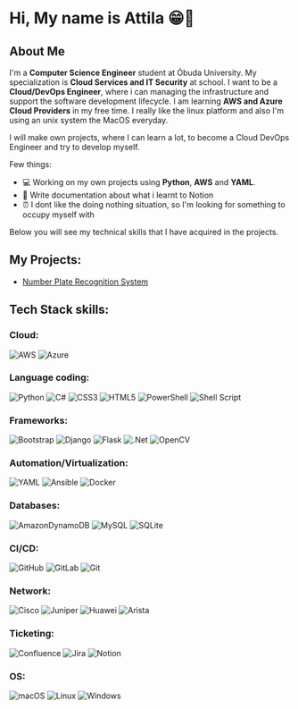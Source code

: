 # Hi, My name is Attila 😁👋

## About Me
I'm a **Computer Science Engineer** student at Óbuda University. My specialization is **Cloud Services and IT Security** at school. 
I want to be a **Cloud/DevOps Engineer**, where i can managing the infrastructure and support the software development lifecycle.
I am learning **AWS and Azure Cloud Providers** in my free time. I really like the linux platform and also I'm using an unix system the MacOS everyday.

I will make own projects, where  I can learn a lot, to become a Cloud DevOps Engineer and try to develop myself.

Few things:
- 💻 Working on my own projects using **Python**, **AWS** and **YAML**.
- 📝 Write documentation about what i learnt to Notion
- ⏰ I dont like the doing nothing situation, so I'm looking for something to occupy myself with

Below you will see my technical skills that I have acquired in the projects.


## My Projects:
- <a href="https://github.com/AttilaSzaboSWE/Number-plate-recognition-system/tree/main"> Number Plate Recognition System</a>


## Tech Stack skills:
### Cloud:
![AWS](https://img.shields.io/badge/AWS-%23FF9900.svg?style=for-the-badge&logo=amazon-aws&logoColor=white) ![Azure](https://img.shields.io/badge/azure-%230072C6.svg?style=for-the-badge&logo=microsoftazure&logoColor=white)

### Language coding:
![Python](https://img.shields.io/badge/python-3670A0?style=for-the-badge&logo=python&logoColor=ffdd54) ![C#](https://img.shields.io/badge/c%23-%23239120.svg?style=for-the-badge&logo=csharp&logoColor=white) ![CSS3](https://img.shields.io/badge/css3-%231572B6.svg?style=for-the-badge&logo=css3&logoColor=white) ![HTML5](https://img.shields.io/badge/html5-%23E34F26.svg?style=for-the-badge&logo=html5&logoColor=white)   ![PowerShell](https://img.shields.io/badge/PowerShell-%235391FE.svg?style=for-the-badge&logo=powershell&logoColor=white) ![Shell Script](https://img.shields.io/badge/shell_script-%23121011.svg?style=for-the-badge&logo=gnu-bash&logoColor=white)

### Frameworks: 
![Bootstrap](https://img.shields.io/badge/bootstrap-%238511FA.svg?style=for-the-badge&logo=bootstrap&logoColor=white) ![Django](https://img.shields.io/badge/django-%23092E20.svg?style=for-the-badge&logo=django&logoColor=white) ![Flask](https://img.shields.io/badge/flask-%23000.svg?style=for-the-badge&logo=flask&logoColor=white) ![.Net](https://img.shields.io/badge/.NET-5C2D91?style=for-the-badge&logo=.net&logoColor=white) ![OpenCV](https://img.shields.io/badge/opencv-%23white.svg?style=for-the-badge&logo=opencv&logoColor=white) 
 
 ### Automation/Virtualization:
 ![YAML](https://img.shields.io/badge/yaml-%23ffffff.svg?style=for-the-badge&logo=yaml&logoColor=151515)       ![Ansible](https://img.shields.io/badge/ansible-%231A1918.svg?style=for-the-badge&logo=ansible&logoColor=white) ![Docker](https://img.shields.io/badge/docker-%230db7ed.svg?style=for-the-badge&logo=docker&logoColor=white) 

 ### Databases:
 ![AmazonDynamoDB](https://img.shields.io/badge/Amazon%20DynamoDB-4053D6?style=for-the-badge&logo=Amazon%20DynamoDB&logoColor=white) ![MySQL](https://img.shields.io/badge/mysql-4479A1.svg?style=for-the-badge&logo=mysql&logoColor=white) ![SQLite](https://img.shields.io/badge/sqlite-%2307405e.svg?style=for-the-badge&logo=sqlite&logoColor=white) 

 ### CI/CD:
 ![GitHub](https://img.shields.io/badge/github-%23121011.svg?style=for-the-badge&logo=github&logoColor=white) ![GitLab](https://img.shields.io/badge/gitlab-%23181717.svg?style=for-the-badge&logo=gitlab&logoColor=white) ![Git](https://img.shields.io/badge/git-%23F05033.svg?style=for-the-badge&logo=git&logoColor=white) 

 ### Network:
 ![Cisco](https://img.shields.io/badge/cisco-%23049fd9.svg?style=for-the-badge&logo=cisco&logoColor=black) ![Juniper](https://img.shields.io/badge/Juniper-%23005F73.svg?style=for-the-badge&logo=junipernetworks&logoColor=white) ![Huawei](https://img.shields.io/badge/Huawei-%23FF0000.svg?style=for-the-badge&logo=huawei&logoColor=white) 
 ![Arista](https://img.shields.io/badge/Arista-%23285F9A.svg?style=for-the-badge&logo=arista&logoColor=white)



 ### Ticketing:
 ![Confluence](https://img.shields.io/badge/confluence-%23172BF4.svg?style=for-the-badge&logo=confluence&logoColor=white) ![Jira](https://img.shields.io/badge/jira-%230A0FFF.svg?style=for-the-badge&logo=jira&logoColor=white) ![Notion](https://img.shields.io/badge/Notion-%23000000.svg?style=for-the-badge&logo=notion&logoColor=white) 


 ### OS:
 ![macOS](https://img.shields.io/badge/mac%20os-000000?style=for-the-badge&logo=macos&logoColor=F0F0F0) ![Linux](https://img.shields.io/badge/Linux-FCC624?style=for-the-badge&logo=linux&logoColor=black) ![Windows](https://img.shields.io/badge/Windows-0078D6?style=for-the-badge&logo=windows&logoColor=white)
 


<!-- Proudly created with GPRM ( https://gprm.itsvg.in ) -->

<!--
**AttilaSzaboSWE/AttilaSzaboSWE** is a ✨ _special_ ✨ repository because its `README.md` (this file) appears on your GitHub profile.

Here are some ideas to get you started:

- 🔭 I’m currently working on ...
- 🌱 I’m currently learning ...
- 👯 I’m looking to collaborate on ...
- 🤔 I’m looking for help with ...
- 💬 Ask me about ...
- 📫 How to reach me: ...
- 😄 Pronouns: ...
- ⚡ Fun fact: ...
-->

